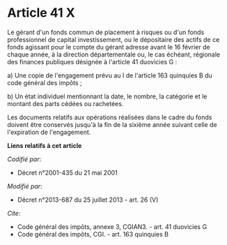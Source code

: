 # Article 41 X

Le gérant d'un fonds commun de placement à risques ou d'un fonds professionnel de capital investissement, ou le dépositaire
des actifs de ce fonds agissant pour le compte du gérant adresse avant le 16 février de chaque année, à la direction
départementale ou, le cas échéant, régionale des finances publiques désignée à l'article 41 duovicies G : 

a) Une copie de l'engagement prévu au I de l'article 163 quinquies B du code général des impôts ; 

b) Un état individuel mentionnant la date, le nombre, la catégorie et le montant des parts cédées ou rachetées. 

Les documents relatifs aux opérations réalisées dans le cadre du fonds doivent être conservés jusqu'à la fin de la sixième
année suivant celle de l'expiration de l'engagement.

**Liens relatifs à cet article**

_Codifié par_:

  - Décret n°2001-435 du 21 mai 2001

_Modifié par_:

  - Décret n°2013-687 du 25 juillet 2013 - art. 26 (V)

_Cite_:

  - Code général des impôts, annexe 3, CGIAN3. - art. 41 duovicies G
  - Code général des impôts, CGI. - art. 163 quinquies B
